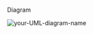 


Diagram

![your-UML-diagram-name](http://www.plantuml.com/plantuml/proxy?cache=no&src=goalBotFlow.iuml?raw=true)